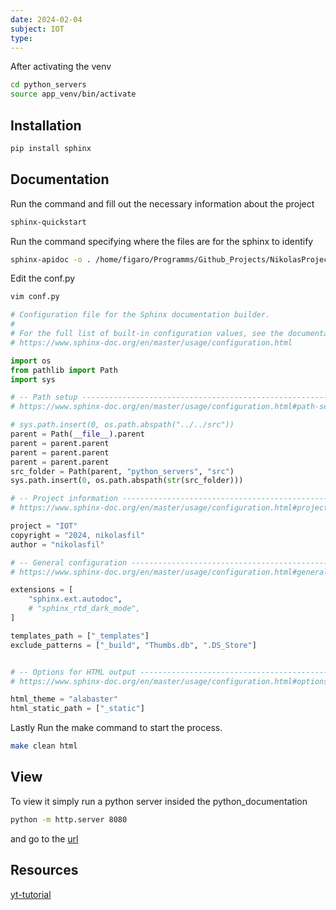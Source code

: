 ```yaml
---
date: 2024-02-04
subject: IOT
type: 
---
```


After activating the venv 

```bash
cd python_servers
source app_venv/bin/activate
```

## Installation 

```bash
pip install sphinx
```


## Documentation

Run the command and fill out the necessary information about the project 

```bash
sphinx-quickstart
```

Run the command specifying where the files are for the sphinx to identify

```bash
sphinx-apidoc -o . /home/figaro/Programms/Github_Projects/NikolasProjects/IOT-Project-2023/python_servers/src/
```

Edit the conf.py

```bash
vim conf.py
```

```python
# Configuration file for the Sphinx documentation builder.
#
# For the full list of built-in configuration values, see the documentation:
# https://www.sphinx-doc.org/en/master/usage/configuration.html

import os
from pathlib import Path
import sys

# -- Path setup --------------------------------------------------------------
# https://www.sphinx-doc.org/en/master/usage/configuration.html#path-setup

# sys.path.insert(0, os.path.abspath("../../src"))
parent = Path(__file__).parent
parent = parent.parent
parent = parent.parent
parent = parent.parent
src_folder = Path(parent, "python_servers", "src")
sys.path.insert(0, os.path.abspath(str(src_folder)))

# -- Project information -----------------------------------------------------
# https://www.sphinx-doc.org/en/master/usage/configuration.html#project-information

project = "IOT"
copyright = "2024, nikolasfil"
author = "nikolasfil"

# -- General configuration ---------------------------------------------------
# https://www.sphinx-doc.org/en/master/usage/configuration.html#general-configuration

extensions = [
    "sphinx.ext.autodoc",
    # "sphinx_rtd_dark_mode",
]

templates_path = ["_templates"]
exclude_patterns = ["_build", "Thumbs.db", ".DS_Store"]


# -- Options for HTML output -------------------------------------------------
# https://www.sphinx-doc.org/en/master/usage/configuration.html#options-for-html-output

html_theme = "alabaster"
html_static_path = ["_static"]

```

Lastly Run the make command to start the process.

```bash
make clean html
```


## View 


To view it simply run a python server insided the python_documentation

```bash
python -m http.server 8080
```

and go to the [url](http://localhost:8080/_build/html/)


## Resources 

[yt-tutorial](https://www.youtube.com/watch?v=5s3JvVqwESA)

